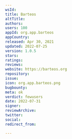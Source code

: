 ```yaml
---
wsId: 
title: Barteos
altTitle: 
authors: 
users: 100
appId: org.app.barteos
appCountry: 
released: Apr 30, 2021
updated: 2022-07-25
version: 1.0.5
stars: 
ratings: 
reviews: 
website: https://barteos.org
repository: 
issue: 
icon: org.app.barteos.png
bugbounty: 
meta: ok
verdict: fewusers
date: 2022-07-31
signer: 
reviewArchive: 
twitter: 
social: 
redirect_from: 

---
```


